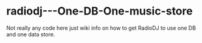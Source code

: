 # radiodj---One-DB-One-music-store

Not really any code here just wiki info on how to get RadioDJ to use one DB and one data store.
